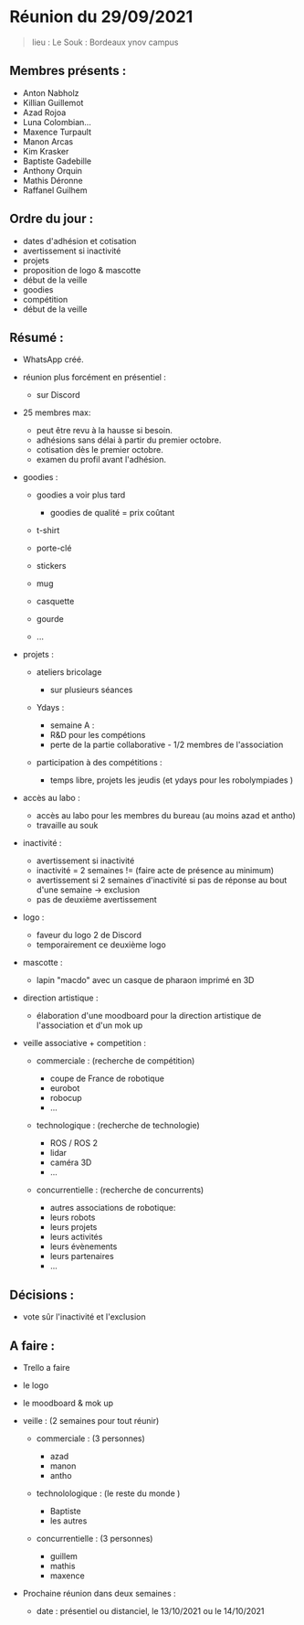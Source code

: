 # Réunion du 29/09/2021

> lieu : Le Souk : Bordeaux ynov campus


## Membres présents :

* Anton Nabholz
* Killian Guillemot
* Azad Rojoa
* Luna Colombian…
* Maxence Turpault
* Manon Arcas
* Kim Krasker
* Baptiste Gadebille
* Anthony Orquin
* Mathis Déronne
* Raffanel Guilhem

## Ordre du jour :
* dates d'adhésion et cotisation
* avertissement si inactivité
* projets
* proposition de logo & mascotte
* début de la veille
* goodies
* compétition
* début de la veille


## Résumé :

* WhatsApp créé.

* réunion plus forcément en présentiel :
    - sur Discord

* 25 membres max:
    - peut être revu à la hausse si besoin.
    - adhésions sans délai à partir du premier octobre.
    - cotisation dès le premier octobre.
    - examen du profil avant l'adhésion.

* goodies :
    - goodies a voir plus tard
        - goodies de qualité = prix coûtant
    
    - t-shirt
    - porte-clé
    - stickers
    - mug
    - casquette
    - gourde
    - ...

* projets :
    - ateliers bricolage
        - sur plusieurs séances

    - Ydays :
        - semaine A :
        - R&D pour les compétions
        - perte de la partie collaborative - 1/2 membres de l'association

    - participation à des compétitions :
        - temps libre, projets les jeudis (et ydays pour les robolympiades )


* accès au labo :
    - accès au labo pour les membres du bureau (au moins azad et antho)
    - travaille au souk

* inactivité :
    - avertissement si inactivité
    - inactivité = 2 semaines != (faire acte de présence au minimum)
    - avertissement si 2 semaines d'inactivité si pas de réponse au bout d'une semaine -> exclusion
    - pas de deuxième avertissement

* logo :
    - faveur du logo 2 de Discord
    - temporairement ce deuxième logo

* mascotte :
    - lapin "macdo" avec un casque de pharaon imprimé en 3D

* direction artistique :
    - élaboration d'une moodboard pour la direction artistique de l'association et d'un mok up


* veille associative + competition :
    - commerciale : (recherche de compétition)
        - coupe de France de robotique
        - eurobot
        - robocup
        - ...

    - technologique : (recherche de technologie)
        - ROS / ROS 2
        - lidar
        - caméra 3D
        - ...

    - concurrentielle : (recherche de concurrents)
        - autres associations de robotique:
        - leurs robots
        - leurs projets
        - leurs activités
        - leurs évènements
        - leurs partenaires
        - ...
        
## Décisions :
* vote sûr l'inactivité et l'exclusion

## A faire :
* Trello a faire
* le logo 
* le moodboard & mok up
* veille : (2 semaines pour tout réunir)
    - commerciale : (3 personnes)
        - azad
        - manon
        - antho

    - technolologique : (le reste du monde )
        - Baptiste
        - les autres

    - concurrentielle : (3 personnes)
        - guillem
        - mathis
        - maxence


* Prochaine réunion dans deux semaines :
    - date : présentiel ou distanciel, le 13/10/2021 ou le 14/10/2021